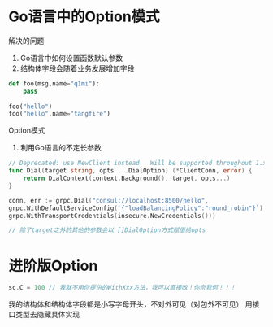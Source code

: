 # Go语言中的Option模式

解决的问题
1. Go语言中如何设置函数默认参数
2. 结构体字段会随着业务发展增加字段

```python
def foo(msg,name="q1mi"):
    pass
    
foo("hello")
foo("hello",name="tangfire")
```

Option模式
1. 利用Go语言的不定长参数
```go
// Deprecated: use NewClient instead.  Will be supported throughout 1.x.
func Dial(target string, opts ...DialOption) (*ClientConn, error) {
	return DialContext(context.Background(), target, opts...)
}

conn, err := grpc.Dial("consul://localhost:8500/hello",
grpc.WithDefaultServiceConfig(`{"loadBalancingPolicy":"round_robin"}`), // 指定负载均衡策略
grpc.WithTransportCredentials(insecure.NewCredentials()))

// 除了target之外的其他的参数会以 []DialOption方式赋值给opts
```

# 进阶版Option

```go
sc.C = 100 // 我就不用你提供的WithXxx方法，我可以直接改！你奈我何！！！
```

我的结构体和结构体字段都是小写字母开头，不对外可见（对包外不可见）
用接口类型去隐藏具体实现






